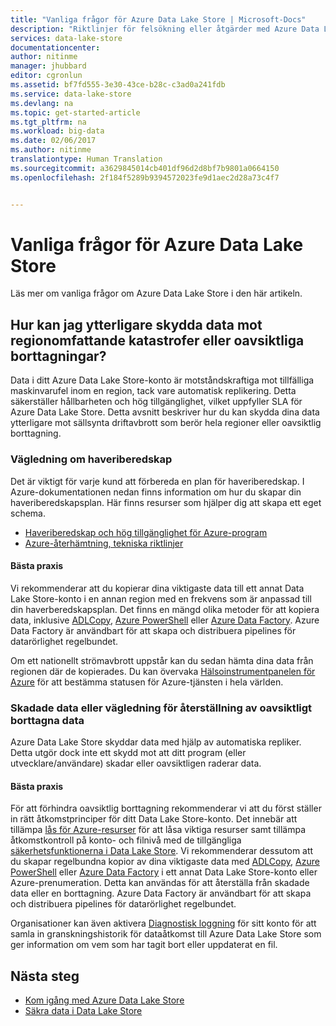 ```yaml
---
title: "Vanliga frågor för Azure Data Lake Store | Microsoft-Docs"
description: "Riktlinjer för felsökning eller åtgärder med Azure Data Lake Store"
services: data-lake-store
documentationcenter: 
author: nitinme
manager: jhubbard
editor: cgronlun
ms.assetid: bf7fd555-3e30-43ce-b28c-c3ad0a241fdb
ms.service: data-lake-store
ms.devlang: na
ms.topic: get-started-article
ms.tgt_pltfrm: na
ms.workload: big-data
ms.date: 02/06/2017
ms.author: nitinme
translationtype: Human Translation
ms.sourcegitcommit: a3629845014cb401df96d2d8bf7b9801a0664150
ms.openlocfilehash: 2f184f5289b9394572023fe9d1aec2d28a73c4f7


---
```

# <a name="frequently-asked-questions-for-azure-data-lake-store"></a>Vanliga frågor för Azure Data Lake Store
Läs mer om vanliga frågor om Azure Data Lake Store i den här artikeln.

## <a name="how-can-i-further-protect-my-data-from-region-wide-disasters-or-accidental-deletions"></a>Hur kan jag ytterligare skydda data mot regionomfattande katastrofer eller oavsiktliga borttagningar?
Data i ditt Azure Data Lake Store-konto är motståndskraftiga mot tillfälliga maskinvarufel inom en region, tack vare automatisk replikering. Detta säkerställer hållbarheten och hög tillgänglighet, vilket uppfyller SLA för Azure Data Lake Store. Detta avsnitt beskriver hur du kan skydda dina data ytterligare mot sällsynta driftavbrott som berör hela regioner eller oavsiktlig borttagning.

### <a name="disaster-recovery-guidance"></a>Vägledning om haveriberedskap
Det är viktigt för varje kund att förbereda en plan för haveriberedskap. I Azure-dokumentationen nedan finns information om hur du skapar din haveriberedskapsplan. Här finns resurser som hjälper dig att skapa ett eget schema.

* [Haveriberedskap och hög tillgänglighet för Azure-program](../resiliency/resiliency-disaster-recovery-high-availability-azure-applications.md)
* [Azure-återhämtning, tekniska riktlinjer](../resiliency/resiliency-technical-guidance.md)

#### <a name="best-practices"></a>Bästa praxis
Vi rekommenderar att du kopierar dina viktigaste data till ett annat Data Lake Store-konto i en annan region med en frekvens som är anpassad till din haverberedskapsplan. Det finns en mängd olika metoder för att kopiera data, inklusive [ADLCopy](data-lake-store-copy-data-azure-storage-blob.md), [Azure PowerShell](data-lake-store-get-started-powershell.md) eller [Azure Data Factory](../data-factory/data-factory-azure-datalake-connector.md). Azure Data Factory är användbart för att skapa och distribuera pipelines för datarörlighet regelbundet.

Om ett nationellt strömavbrott uppstår kan du sedan hämta dina data från regionen där de kopierades. Du kan övervaka [Hälsoinstrumentpanelen för Azure](https://azure.microsoft.com/status/) för att bestämma statusen för Azure-tjänsten i hela världen.

### <a name="data-corruption-or-accidental-deletion-recovery-guidance"></a>Skadade data eller vägledning för återställning av oavsiktligt borttagna data
Azure Data Lake Store skyddar data med hjälp av automatiska repliker. Detta utgör dock inte ett skydd mot att ditt program (eller utvecklare/användare) skadar eller oavsiktligen raderar data.

#### <a name="best-practices"></a>Bästa praxis
För att förhindra oavsiktlig borttagning rekommenderar vi att du först ställer in rätt åtkomstprinciper för ditt Data Lake Store-konto.  Det innebär att tillämpa [lås för Azure-resurser](../azure-resource-manager/resource-group-lock-resources.md) för att låsa viktiga resurser samt tillämpa åtkomstkontroll på konto- och filnivå med de tillgängliga [säkerhetsfunktionerna i Data Lake Store](data-lake-store-security-overview.md). Vi rekommenderar dessutom att du skapar regelbundna kopior av dina viktigaste data med [ADLCopy](data-lake-store-copy-data-azure-storage-blob.md), [Azure PowerShell](data-lake-store-get-started-powershell.md) eller [Azure Data Factory](../data-factory/data-factory-azure-datalake-connector.md) i ett annat Data Lake Store-konto eller Azure-prenumeration.  Detta kan användas för att återställa från skadade data eller en borttagning. Azure Data Factory är användbart för att skapa och distribuera pipelines för datarörlighet regelbundet.

Organisationer kan även aktivera [Diagnostisk loggning](data-lake-store-diagnostic-logs.md) för sitt konto för att samla in granskningshistorik för dataåtkomst till Azure Data Lake Store som ger information om vem som har tagit bort eller uppdaterat en fil.

## <a name="next-steps"></a>Nästa steg
* [Kom igång med Azure Data Lake Store](data-lake-store-get-started-portal.md)
* [Säkra data i Data Lake Store](data-lake-store-secure-data.md)




<!--HONumber=Feb17_HO2-->



